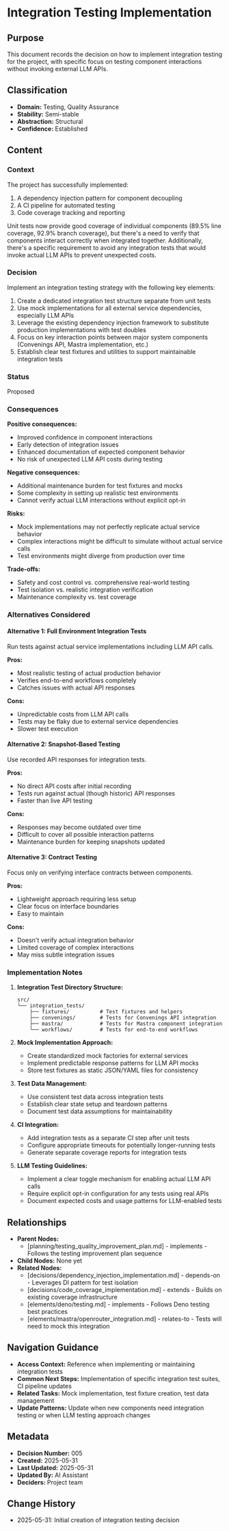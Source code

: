 # Integration Testing Implementation

## Purpose
This document records the decision on how to implement integration testing for the project, with specific focus on testing component interactions without invoking external LLM APIs.

## Classification
- **Domain:** Testing, Quality Assurance
- **Stability:** Semi-stable
- **Abstraction:** Structural
- **Confidence:** Established

## Content

### Context
The project has successfully implemented:
1. A dependency injection pattern for component decoupling
2. A CI pipeline for automated testing
3. Code coverage tracking and reporting

Unit tests now provide good coverage of individual components (89.5% line coverage, 92.9% branch coverage), but there's a need to verify that components interact correctly when integrated together. Additionally, there's a specific requirement to avoid any integration tests that would invoke actual LLM APIs to prevent unexpected costs.

### Decision
Implement an integration testing strategy with the following key elements:

1. Create a dedicated integration test structure separate from unit tests
2. Use mock implementations for all external service dependencies, especially LLM APIs
3. Leverage the existing dependency injection framework to substitute production implementations with test doubles
4. Focus on key interaction points between major system components (Convenings API, Mastra implementation, etc.)
5. Establish clear test fixtures and utilities to support maintainable integration tests

### Status
Proposed

### Consequences

**Positive consequences:**
- Improved confidence in component interactions
- Early detection of integration issues
- Enhanced documentation of expected component behavior
- No risk of unexpected LLM API costs during testing

**Negative consequences:**
- Additional maintenance burden for test fixtures and mocks
- Some complexity in setting up realistic test environments
- Cannot verify actual LLM interactions without explicit opt-in

**Risks:**
- Mock implementations may not perfectly replicate actual service behavior
- Complex interactions might be difficult to simulate without actual service calls
- Test environments might diverge from production over time

**Trade-offs:**
- Safety and cost control vs. comprehensive real-world testing
- Test isolation vs. realistic integration verification
- Maintenance complexity vs. test coverage

### Alternatives Considered

#### Alternative 1: Full Environment Integration Tests
Run tests against actual service implementations including LLM API calls.

**Pros:**
- Most realistic testing of actual production behavior
- Verifies end-to-end workflows completely
- Catches issues with actual API responses

**Cons:**
- Unpredictable costs from LLM API calls
- Tests may be flaky due to external service dependencies
- Slower test execution

#### Alternative 2: Snapshot-Based Testing
Use recorded API responses for integration tests.

**Pros:**
- No direct API costs after initial recording
- Tests run against actual (though historic) API responses
- Faster than live API testing

**Cons:**
- Responses may become outdated over time
- Difficult to cover all possible interaction patterns
- Maintenance burden for keeping snapshots updated

#### Alternative 3: Contract Testing
Focus only on verifying interface contracts between components.

**Pros:**
- Lightweight approach requiring less setup
- Clear focus on interface boundaries
- Easy to maintain

**Cons:**
- Doesn't verify actual integration behavior
- Limited coverage of complex interactions
- May miss subtle integration issues

### Implementation Notes

1. **Integration Test Directory Structure:**
   ```
   src/
   └── integration_tests/
       ├── fixtures/          # Test fixtures and helpers
       ├── convenings/        # Tests for Convenings API integration
       ├── mastra/            # Tests for Mastra component integration
       └── workflows/         # Tests for end-to-end workflows
   ```

2. **Mock Implementation Approach:**
   - Create standardized mock factories for external services
   - Implement predictable response patterns for LLM API mocks
   - Store test fixtures as static JSON/YAML files for consistency

3. **Test Data Management:**
   - Use consistent test data across integration tests
   - Establish clear state setup and teardown patterns
   - Document test data assumptions for maintainability

4. **CI Integration:**
   - Add integration tests as a separate CI step after unit tests
   - Configure appropriate timeouts for potentially longer-running tests
   - Generate separate coverage reports for integration tests

5. **LLM Testing Guidelines:**
   - Implement a clear toggle mechanism for enabling actual LLM API calls
   - Require explicit opt-in configuration for any tests using real APIs
   - Document expected costs and usage patterns for LLM-enabled tests

## Relationships
- **Parent Nodes:** 
  - [planning/testing_quality_improvement_plan.md] - implements - Follows the testing improvement plan sequence
- **Child Nodes:** None yet
- **Related Nodes:** 
  - [decisions/dependency_injection_implementation.md] - depends-on - Leverages DI pattern for test isolation
  - [decisions/code_coverage_implementation.md] - extends - Builds on existing coverage infrastructure
  - [elements/deno/testing.md] - implements - Follows Deno testing best practices
  - [elements/mastra/openrouter_integration.md] - relates-to - Tests will need to mock this integration

## Navigation Guidance
- **Access Context:** Reference when implementing or maintaining integration tests
- **Common Next Steps:** Implementation of specific integration test suites, CI pipeline updates
- **Related Tasks:** Mock implementation, test fixture creation, test data management
- **Update Patterns:** Update when new components need integration testing or when LLM testing approach changes

## Metadata
- **Decision Number:** 005
- **Created:** 2025-05-31
- **Last Updated:** 2025-05-31
- **Updated By:** AI Assistant
- **Deciders:** Project team

## Change History
- 2025-05-31: Initial creation of integration testing decision
